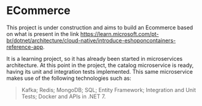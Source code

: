 # ECommerce

This project is under construction and aims to build an Ecommerce based on what is present in the link
https://learn.microsoft.com/pt-br/dotnet/architecture/cloud-native/introduce-eshoponcontainers-reference-app.

It is a learning project, so it has already been started in microservices architecture.
At this point in the project, the catalog microservice is ready, having its unit and integration tests implemented. This same microservice makes use of the following technologies such as:
  > Kafka;
  > Redis;
  > MongoDB;
  > SQL;
  > Entity Framework;
  > Integration and Unit Tests;
  > Docker and APIs in .NET 7.
